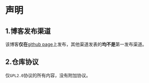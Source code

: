 # 声明
## 1.博客发布渠道
该博客**仅在**[github page](https://hcx2012.github.io/blog/)上发布，其他渠道发表的**均不是**第一发布渠道。
## 2.仓库协议
仅`GPL2.0`协议的所有内容，没有附加协议。
